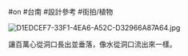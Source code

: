 #on #台南 #設計參考 #街拍/植物

![D1EDCEF7-33F1-4EA6-A52C-D32966A87A64.jpg](D1EDCEF7-33F1-4EA6-A52C-D32966A87A64.jpg)

讓百萬心從洞口長出並垂落，像水從洞口流出來一樣。